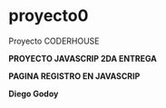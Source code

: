 # proyecto0 #

Proyecto CODERHOUSE

**PROYECTO JAVASCRIP
   2DA ENTREGA**
   
**PAGINA REGISTRO EN JAVASCRIP**

**Diego Godoy**
